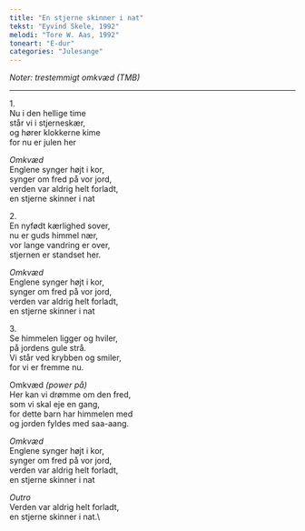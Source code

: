 ```yaml
---
title: "En stjerne skinner i nat"
tekst: "Eyvind Skele, 1992"
melodi: "Tore W. Aas, 1992"
toneart: "E-dur"
categories: "Julesange"
---
```

*Noter: trestemmigt omkvæd (TMB)*

***

1\.\
Nu i den hellige time\
står vi i stjerneskær,\
og hører klokkerne kime\
for nu er julen her

*Omkvæd*\
Englene synger højt i kor,\
synger om fred på vor jord,\
verden var aldrig helt forladt,\
en stjerne skinner i nat

2\.\
En nyfødt kærlighed sover,\
nu er guds himmel nær,\
vor lange vandring er over,\
stjernen er standset her.

*Omkvæd*\
Englene synger højt i kor,\
synger om fred på vor jord,\
verden var aldrig helt forladt,\
en stjerne skinner i nat

3\.\
Se himmelen ligger og hviler,\
på jordens gule strå.\
Vi står ved krybben og smiler,\
for vi er fremme nu.

Omkvæd *(power på)*\
Her kan vi drømme om den fred,\
som vi skal eje en gang,\
for dette barn har himmelen med\
og jorden fyldes med saa-aang.

*Omkvæd*\
Englene synger højt i kor,\
synger om fred på vor jord,\
verden var aldrig helt forladt,\
en stjerne skinner i nat

*Outro*\
Verden var aldrig helt forladt,\
en stjerne skinner i nat.\
